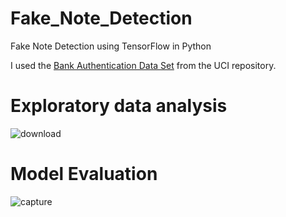 # Fake_Note_Detection
Fake Note Detection using TensorFlow in Python

I used the [Bank Authentication Data Set](https://archive.ics.uci.edu/ml/datasets/banknote+authentication) from the UCI repository.

# Exploratory data analysis

![download](https://user-images.githubusercontent.com/12499006/31045622-971ec2d4-a605-11e7-8c0b-47e656e5ff78.png)

# Model Evaluation

![capture](https://user-images.githubusercontent.com/12499006/32700128-aaf01e5e-c7e6-11e7-8032-c83503ebba60.PNG)



